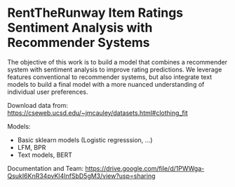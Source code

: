 # RentTheRunway Item Ratings Sentiment Analysis with Recommender Systems

The objective of this work is to build a model that combines
a recommender system with sentiment analysis to improve
rating predictions. We leverage features conventional to recommender systems, but also integrate text models to build a
final model with a more nuanced understanding of individual
user preferences.

Download data from: 
https://cseweb.ucsd.edu/~jmcauley/datasets.html#clothing_fit

Models:
- Basic sklearn models (Logistic regresssion, ...)
- LFM, BPR
- Text models, BERT

Documentation and Team:
https://drive.google.com/file/d/1PWWga-QsukI6KnR34pvKl4InfSbD5gM3/view?usp=sharing
